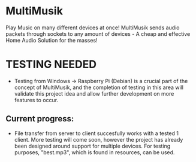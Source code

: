 # MultiMusik
Play Music on many different devices at once! MultiMusik sends audio packets through sockets to any amount of devices - A cheap and effective Home Audio Solution for the masses!



# TESTING NEEDED
- Testing from Windows -> Raspberry Pi (Debian) is a crucial part of the concept of MultiMusik, and the completion of testing in this area will validate this project idea and allow further development on more features to occur.


## Current progress:
- File transfer from server to client succesfully works with a tested 1 client. More testing will come soon, however the project has already been designed around support for multiple devices. For testing purposes, "best.mp3", which is found in resources, can be used.

